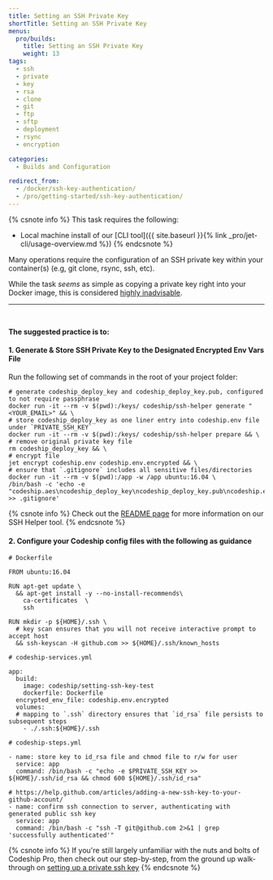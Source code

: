 ```yaml
---
title: Setting an SSH Private Key
shortTitle: Setting an SSH Private Key
menus:
  pro/builds:
    title: Setting an SSH Private Key
    weight: 13
tags:
  - ssh
  - private
  - key
  - rsa
  - clone
  - git
  - ftp
  - sftp
  - deployment
  - rsync
  - encryption

categories:
  - Builds and Configuration

redirect_from:
  - /docker/ssh-key-authentication/
  - /pro/getting-started/ssh-key-authentication/
---
```


{% csnote info %}
This task requires the following:
- Local machine install of our [CLI tool]({{ site.baseurl }}{% link _pro/jet-cli/usage-overview.md %})
{% endcsnote %}

Many operations require the configuration of an SSH private key within your container(s) (e.g, git clone, rsync, ssh, etc).

While the task _seems_ as simple as copying a private key right into your Docker image, this is considered [highly inadvisable](https://medium.com/@mccode/dont-embed-configuration-or-secrets-in-docker-images-7b2e0f916fdd).

---
<br>

**The suggested practice is to:**

#### 1. Generate & Store SSH Private Key to the Designated Encrypted Env Vars File

Run the following set of commands in the root of your project folder:

```
# generate codeship_deploy_key and codeship_deploy_key.pub, configured to not require passphrase
docker run -it --rm -v $(pwd):/keys/ codeship/ssh-helper generate "<YOUR_EMAIL>" && \
# store codeship_deploy_key as one liner entry into codeship.env file under `PRIVATE_SSH_KEY`
docker run -it --rm -v $(pwd):/keys/ codeship/ssh-helper prepare && \
# remove original private key file
rm codeship_deploy_key && \
# encrypt file
jet encrypt codeship.env codeship.env.encrypted && \
# ensure that `.gitignore` includes all sensitive files/directories
docker run -it --rm -v $(pwd):/app -w /app ubuntu:16.04 \
/bin/bash -c 'echo -e "codeship.aes\ncodeship_deploy_key\ncodeship_deploy_key.pub\ncodeship.env\n.ssh" >> .gitignore'
```

{% csnote info %}
Check out the [README page](https://github.com/codeship-library/docker-utilities/tree/master/ssh-helper) for more information on our SSH Helper tool.
{% endcsnote %}

#### 2. Configure your Codeship config files with the following as guidance

```
# Dockerfile

FROM ubuntu:16.04

RUN apt-get update \
  && apt-get install -y --no-install-recommends\
    ca-certificates  \
    ssh

RUN mkdir -p ${HOME}/.ssh \
  # key scan ensures that you will not receive interactive prompt to accept host
  && ssh-keyscan -H github.com >> ${HOME}/.ssh/known_hosts
```

```
# codeship-services.yml

app:
  build:
    image: codeship/setting-ssh-key-test
    dockerfile: Dockerfile
  encrypted_env_file: codeship.env.encrypted
  volumes:
  # mapping to `.ssh` directory ensures that `id_rsa` file persists to subsequent steps
    - ./.ssh:${HOME}/.ssh
```

```
# codeship-steps.yml

- name: store key to id_rsa file and chmod file to r/w for user
  service: app
  command: /bin/bash -c "echo -e $PRIVATE_SSH_KEY >> ${HOME}/.ssh/id_rsa && chmod 600 ${HOME}/.ssh/id_rsa"

# https://help.github.com/articles/adding-a-new-ssh-key-to-your-github-account/
- name: confirm ssh connection to server, authenticating with generated public ssh key
  service: app
  command: /bin/bash -c "ssh -T git@github.com 2>&1 | grep 'successfully authenticated'"
```

{% csnote info %}
If you're still largely unfamiliar with the nuts and bolts of Codeship Pro, then check out our step-by-step, from the ground up walk-through on [setting up a private ssh key](https://github.com/codeship-library/setting-ssh-private-key-in-pro)
{% endcsnote %}

<br>
